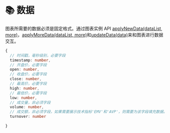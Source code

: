# 📚 数据
图表所需要的数据必须是固定格式。通过图表实例 API [applyNewData(dataList, more)](./instance-api.md#applynewdata-datalist-more)，[applyMoreData(dataList, more)](./instance-api.md#applymoredatadatalist-more)和[updateData(data)](./instance-api.md#updatedatadata)来和图表进行数据交互。

```typescript
{
  // 时间戳，毫秒级别，必要字段
  timestamp: number,
  // 开盘价，必要字段
  open: number,
  // 收盘价，必要字段
  close: number,
  // 最高价，必要字段
  high: number,
  // 最低价，必要字段
  low: number,
  // 成交量，非必须字段
  volume: number,
  // 成交额，非必须字段，如果需要展示技术指标'EMV'和'AVP'，则需要为该字段填充数据。
  turnover: number
  
}
```


